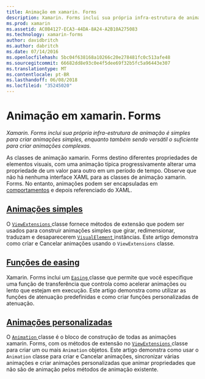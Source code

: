 ```yaml
---
title: Animação em xamarin. Forms
description: Xamarin. Forms inclui sua própria infra-estrutura de animação é simples para criar animações simples, enquanto também sendo versátil o suficiente para criar animações complexas.
ms.prod: xamarin
ms.assetid: AC0B4127-ECA3-44DA-8A24-A2B10A275083
ms.technology: xamarin-forms
author: davidbritch
ms.author: dabritch
ms.date: 07/14/2016
ms.openlocfilehash: 5bc04f638168a10266c20e278481fc0c513afe48
ms.sourcegitcommit: 66682dd8e93c0e4f5dee69f32b5fc5a96443e307
ms.translationtype: MT
ms.contentlocale: pt-BR
ms.lasthandoff: 06/08/2018
ms.locfileid: "35245020"
---
```

# <a name="animation-in-xamarinforms"></a>Animação em xamarin. Forms

_Xamarin. Forms inclui sua própria infra-estrutura de animação é simples para criar animações simples, enquanto também sendo versátil o suficiente para criar animações complexas._

As classes de animação xamarin. Forms destino diferentes propriedades de elementos visuais, com uma animação típica progressivamente alterar uma propriedade de um valor para outro em um período de tempo. Observe que não há nenhuma interface XAML para as classes de animação xamarin. Forms. No entanto, animações podem ser encapsuladas em [comportamentos](~/xamarin-forms/app-fundamentals/behaviors/index.md) e depois referenciado do XAML.

## <a name="simple-animationssimplemd"></a>[Animações simples](simple.md)

O [ `ViewExtensions` ](https://developer.xamarin.com/api/type/Xamarin.Forms.ViewExtensions/) classe fornece métodos de extensão que podem ser usados para construir animações simples que girar, redimensionar, traduzam e desaparecerem [ `VisualElement` ](https://developer.xamarin.com/api/type/Xamarin.Forms.VisualElement/) instâncias. Este artigo demonstra como criar e Cancelar animações usando o `ViewExtensions` classe.

## <a name="easing-functionseasingmd"></a>[Funções de easing](easing.md)

Xamarin. Forms inclui um [ `Easing` ](https://developer.xamarin.com/api/type/Xamarin.Forms.Easing/) classe que permite que você especifique uma função de transferência que controla como acelerar animações ou lento que estejam em execução. Este artigo demonstra como utilizar as funções de atenuação predefinidas e como criar funções personalizadas de atenuação.

## <a name="custom-animationscustommd"></a>[Animações personalizadas](custom.md)

O [ `Animation` ](https://developer.xamarin.com/api/type/Xamarin.Forms.Animation/) classe é o bloco de construção de todas as animações xamarin. Forms, com os métodos de extensão no [ `ViewExtensions` ](https://developer.xamarin.com/api/type/Xamarin.Forms.ViewExtensions/) classe para criar um ou mais `Animation` objetos. Este artigo demonstra como usar o `Animation` classe para criar e Cancelar animações, sincronizar várias animações e criar animações personalizadas que animar propriedades que não são de animação pelos métodos de animação existente.
